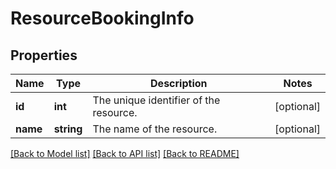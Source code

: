 # ResourceBookingInfo

## Properties
Name | Type | Description | Notes
------------ | ------------- | ------------- | -------------
**id** | **int** | The unique identifier of the resource. | [optional] 
**name** | **string** | The name of the resource. | [optional] 

[[Back to Model list]](../README.md#documentation-for-models) [[Back to API list]](../README.md#documentation-for-api-endpoints) [[Back to README]](../README.md)


